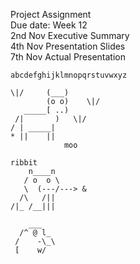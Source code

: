 Project Assignment  
Due date: Week 12  
2nd Nov Executive Summary  
4th Nov Presentation Slides  
7th Nov Actual Presentation  

```
abcdefghijklmnopqrstuvwxyz
```

```
\|/     (___)
        (o o)    \|/
   _____[ ..)
 /|       )   \|/
/ | _____|
* ||    ||
            moo
```

```
ribbit
    n____n
   / o  o \
   \  (---/---> &
  /\   /||
/|_ /__|||
```

```
    ___
  /^ @ l_
 /    -\_\
 [    w/
```
